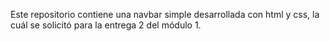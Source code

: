 Este repositorio contiene una navbar simple desarrollada con html y css, la cuál se solicitó para la entrega 2 del módulo 1.
